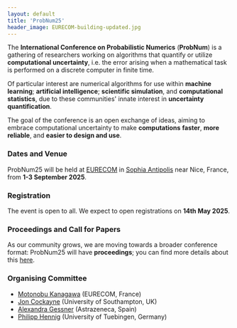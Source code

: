 ```yaml
---
layout: default
title: 'ProbNum25'
header_image: EURECOM-building-updated.jpg
---
```


The **International Conference on Probabilistic Numerics** (**ProbNum**) is a gathering of researchers working on algorithms that quantify or utilize **computational uncertainty**, i.e. the error arising when a mathematical task is performed on a discrete computer in finite time. 

Of particular interest are numerical algorithms for use within **machine learning**; **artificial intelligence**; **scientific simulation**, and **computational statistics**, due to these communities' innate interest in **uncertainty quantification**. 

The goal of the conference is an open exchange of ideas, aiming to embrace computational uncertainty to make **computations** **faster**, **more reliable**, and **easier to design and use**. 

### Dates and Venue 

ProbNum25 will be held at [EURECOM](https://www.eurecom.fr/en) in [Sophia Antipolis](https://en.wikipedia.org/wiki/Sophia_Antipolis) near Nice, France, from **1-3 September 2025**.

### Registration
The event is open to all. We expect to open registrations on **14th May 2025**.

### Proceedings and Call for Papers
As our community grows, we are moving towards a broader conference format: ProbNum25 will have **proceedings**; you can find more details about this [here](/submissions.html).

### Organising Committee

- [Motonobu Kanagawa](https://sites.google.com/site/motonobukanagawa/) (EURECOM, France)
- [Jon Cockayne](https://joncockayne.me/) (University of Southampton, UK)
- [Alexandra Gessner](https://github.com/alpiges) (Astrazeneca, Spain)
- [Philipp Hennig](https://uni-tuebingen.de/en/fakultaeten/mathematisch-naturwissenschaftliche-fakultaet/fachbereiche/informatik/lehrstuehle/methods-of-machine-learning/start/) (University of Tuebingen, Germany)
